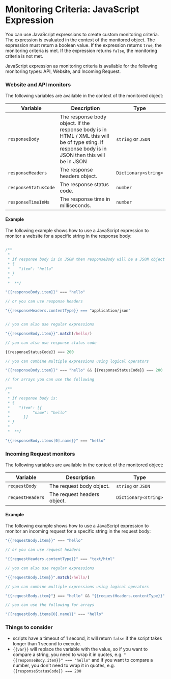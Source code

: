 # Monitoring Criteria: JavaScript Expression

You can use JavaScript expressions to create custom monitoring criteria. The expression is evaluated in the context of the monitored object. The expression must return a boolean value. If the expression returns `true`, the monitoring criteria is met. If the expression returns `false`, the monitoring criteria is not met.

JavaScript expression as monitoring criteria is available for the following monitoring types: API, Website, and Incoming Request. 

### Website and API monitors

The following variables are available in the context of the monitored object:

| Variable | Description | Type |
| --- | --- | --- |
| `responseBody` | The response body object. If the response body is in HTML / XML this will be of type sting. If response body is in JSON then this will be in JSON | `string` or `JSON` |
| `responseHeaders` | The response headers object. | `Dictionary<string>` |
| `responseStatusCode` | The response status code. | `number` |
| `responseTimeInMs` | The response time in milliseconds. | `number` |

#### Example

The following example shows how to use a JavaScript expression to monitor a website for a specific string in the response body:

```javascript

/**
 *  
 * If response body is in JSON then responseBody will be a JSON object
 * {
 *    "item": "hello"
 * }
 * 
 *  **/

"{{responseBody.item}}" === "hello"

// or you can use response headers

"{{responseHeaders.contentType}} === "application/json"


// you can also use regular expressions

"{{responseBody.item}}".match(/hello/)

// you can also use response status code

{{responseStatusCode}} === 200

// you can combine multiple expressions using logical operators

"{{responseBody.item}}" === "hello" && {{responseStatusCode}} === 200

// for arrays you can use the following

/**
 *  
 * If response body is: 
 * {
 *    "item": [{
 *          "name": "hello"
 *      }]
 * }
 * 
 *  **/

"{{responseBody.items[0].name}}" === "hello"
```

### Incoming Request monitors

The following variables are available in the context of the monitored object:

| Variable | Description | Type |
| --- | --- | --- |
| `requestBody` | The request body object. | `string` or `JSON` |
| `requestHeaders` | The request headers object. | `Dictionary<string>` |


#### Example

The following example shows how to use a JavaScript expression to monitor an incoming request for a specific string in the request body:

```javascript
"{{requestBody.item}}" === "hello"

// or you can use request headers

"{{requestHeaders.contentType}}" === "text/html"

// you can also use regular expressions

"{{requestBody.item}}".match(/hello/)

// you can combine multiple expressions using logical operators

"{{requestBody.item}"} === "hello" && "{{requestHeaders.contentType}}" === "text/html"

// you can use the following for arrays

"{{requestBody.items[0].name}}" === "hello"
```

### Things to consider

* scripts have a timeout of 1 second, it will return `false` if the script takes longer than 1 second to execute. 
* `{{var}}` will replace the variable with the value, so if you want to compare a string, you need to wrap it in quotes, e.g. `"{{responseBody.item}}" === "hello"` and if you want to compare a number, you don't need to wrap it in quotes, e.g. `{{responseStatusCode}} === 200`